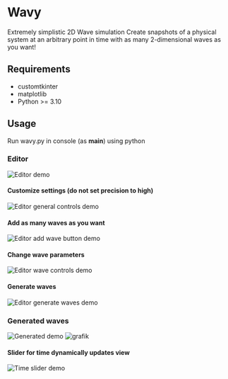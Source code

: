 # Wavy
Extremely simplistic 2D Wave simulation
Create snapshots of a physical system at an arbitrary point in time with as many 2-dimensional waves as you want!

## Requirements
 * customtkinter
 * matplotlib
 * Python >= 3.10

## Usage
Run wavy.py in console (as __main__) using python

### Editor
![Editor demo](https://imgur.com/q9aP6xU.png)
#### Customize settings (do not set precision to high)
![Editor general controls demo](https://imgur.com/SrbQyDz.png)
#### Add as many waves as you want
![Editor add wave button demo](https://imgur.com/Em0TLmR.png)
#### Change wave parameters
![Editor wave controls demo](https://imgur.com/coKaiLD.png)
#### Generate waves
![Editor generate waves demo](https://imgur.com/fsU1Lsw.png)

### Generated waves
![Generated demo](https://imgur.com/AAULalx.png)
![grafik](https://user-images.githubusercontent.com/52998857/224370298-322998ec-a22b-4783-a93d-fe1f1537f7be.png)
#### Slider for time dynamically updates view
![Time slider demo](https://imgur.com/L7cHQNr.png)
